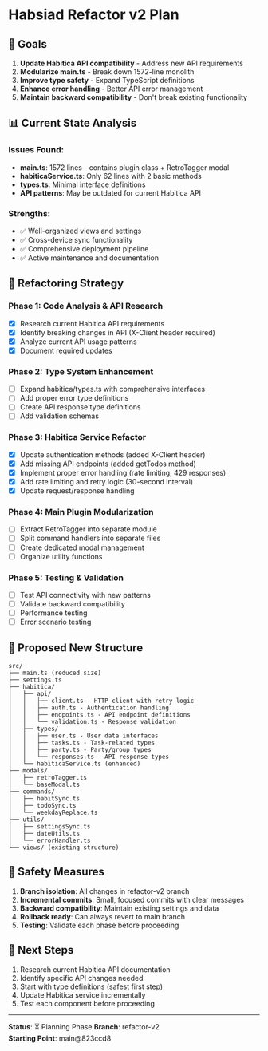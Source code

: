 # Habsiad Refactor v2 Plan

## 🎯 Goals
1. **Update Habitica API compatibility** - Address new API requirements
2. **Modularize main.ts** - Break down 1572-line monolith
3. **Improve type safety** - Expand TypeScript definitions
4. **Enhance error handling** - Better API error management
5. **Maintain backward compatibility** - Don't break existing functionality

## 📊 Current State Analysis

### Issues Found:
- **main.ts**: 1572 lines - contains plugin class + RetroTagger modal
- **habiticaService.ts**: Only 62 lines with 2 basic methods
- **types.ts**: Minimal interface definitions
- **API patterns**: May be outdated for current Habitica API

### Strengths:
- ✅ Well-organized views and settings
- ✅ Cross-device sync functionality  
- ✅ Comprehensive deployment pipeline
- ✅ Active maintenance and documentation

## 🔧 Refactoring Strategy

### Phase 1: Code Analysis & API Research
- [x] Research current Habitica API requirements
- [x] Identify breaking changes in API (X-Client header required)
- [x] Analyze current API usage patterns
- [x] Document required updates

### Phase 2: Type System Enhancement
- [ ] Expand habitica/types.ts with comprehensive interfaces
- [ ] Add proper error type definitions
- [ ] Create API response type definitions
- [ ] Add validation schemas

### Phase 3: Habitica Service Refactor
- [x] Update authentication methods (added X-Client header)
- [x] Add missing API endpoints (added getTodos method)
- [x] Implement proper error handling (rate limiting, 429 responses)
- [x] Add rate limiting and retry logic (30-second interval)
- [x] Update request/response handling

### Phase 4: Main Plugin Modularization
- [ ] Extract RetroTagger into separate module
- [ ] Split command handlers into separate files
- [ ] Create dedicated modal management
- [ ] Organize utility functions

### Phase 5: Testing & Validation
- [ ] Test API connectivity with new patterns
- [ ] Validate backward compatibility
- [ ] Performance testing
- [ ] Error scenario testing

## 📁 Proposed New Structure

```
src/
├── main.ts (reduced size)
├── settings.ts
├── habitica/
│   ├── api/
│   │   ├── client.ts - HTTP client with retry logic
│   │   ├── auth.ts - Authentication handling
│   │   ├── endpoints.ts - API endpoint definitions
│   │   └── validation.ts - Response validation
│   ├── types/
│   │   ├── user.ts - User data interfaces
│   │   ├── tasks.ts - Task-related types
│   │   ├── party.ts - Party/group types
│   │   └── responses.ts - API response types
│   └── habiticaService.ts (enhanced)
├── modals/
│   ├── retroTagger.ts
│   └── baseModal.ts
├── commands/
│   ├── habitSync.ts
│   ├── todoSync.ts
│   └── weekdayReplace.ts
├── utils/
│   ├── settingsSync.ts
│   ├── dateUtils.ts
│   └── errorHandler.ts
└── views/ (existing structure)
```

## 🚦 Safety Measures

1. **Branch isolation**: All changes in refactor-v2 branch
2. **Incremental commits**: Small, focused commits with clear messages
3. **Backward compatibility**: Maintain existing settings and data
4. **Rollback ready**: Can always revert to main branch
5. **Testing**: Validate each phase before proceeding

## 📝 Next Steps

1. Research current Habitica API documentation
2. Identify specific API changes needed
3. Start with type definitions (safest first step)
4. Update Habitica service incrementally
5. Test each component before proceeding

---

**Status**: ⏳ Planning Phase
**Branch**: refactor-v2  
**Starting Point**: main@823ccd8
